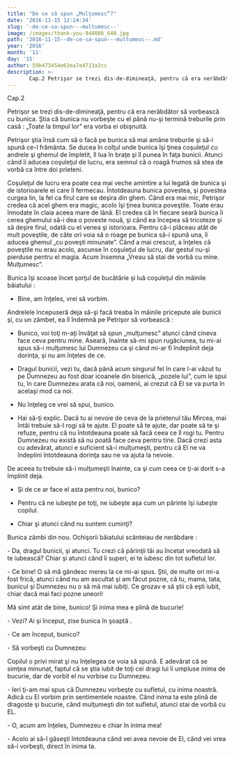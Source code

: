 ```yaml
---
title: "De ce să spun „Mulţumesc”?"
date: '2016-11-15 12:24:34'
slug: '-de-ce-sa-spun---multumesc--'
image: /images/thank-you-944086_640.jpg
path: '2016-11-15--de-ce-sa-spun---multumesc--.md'
year: '2016'
month: '11'
day: '15'
author: 59b473454e63ea7e4713a3cc
description: >-
       Cap.2 Petrişor se trezi dis-de-dimineaţă, pentru că era nerăbdător să vorbească cu bunica.  Ştia că bunica nu vorbeşte cu el până nu-şi termină treburile prin casă   „Toate la timpul lor” era vorb
---
```

<div class="kg-card-markdown"><p dir="ltr">   Cap.2</p>
<p dir="ltr"> Petrişor se trezi dis-de-dimineaţă, pentru că era nerăbdător să vorbească cu bunica.  Ştia că bunica nu vorbeşte cu el până nu-şi termină treburile prin casă : „Toate la timpul lor” era vorba ei obişnuită.</p>
<p dir="ltr">    Petrişor ştia însă cum să o facă pe bunica să mai amâne treburile şi să-i spună ce-l frământa. Se ducea în colţul unde bunica îşi ţinea coşuleţul cu andrele şi ghemul de împletit, îl lua în braţe şi îl punea în faţa bunicii. Atunci când îi aducea coşuleţul de lucru, era semnul că o roagă frumos să stea de vorbă ca între doi  prieteni.</p>
<p dir="ltr">Coşuleţul de lucru era poate cea mai veche amintire a lui legată de bunica şi de istorioarele ei care îl fermecau. Întotdeauna bunica povestea, şi povestea curgea lin, la fel ca firul care se deşira din ghem. Când era mai mic,  Petrişor credea că acel ghem era magic, acolo îşi ţinea bunica poveştile. Toate erau înnodate în claia aceea mare de lână. El credea că în fiecare seară bunica îi cerea ghemului să-i dea o poveste nouă, şi când ea începea să tricoteze şi să deşire firul, odată cu el venea şi istorioara. Pentru că-i plăceau atât de mult poveştile, de câte ori voia să o roage pe bunica să-i spună una,  îi aducea ghemul „cu poveşti minunate”. Când a mai crescut, a înţeles că poveştile nu erau acolo, ascunse în coşuleţul de lucru, dar gestul nu-şi pierduse pentru el magia. Acum însemna     „Vreau să stai de vorbă cu mine. Mulţumesc”.</p>
<p dir="ltr">    Bunica îşi scoase încet şorţul de bucătărie şi luă coşuleţul din mâinile băiatului :</p>
<ul><li dir="ltr">
<p dir="ltr">Bine, am înţeles, vrei să vorbim.</p>
</li>
</ul><p dir="ltr">Andrelele începuseră deja să-şi facă treaba în mâinile pricepute ale bunicii şi, cu un zâmbet, ea îl îndemnă pe Petrişor să vorbească :</p>
<ul><li dir="ltr">
<p dir="ltr">Bunico, voi toţi m-aţi învăţat să spun „mulţumesc” atunci când cineva face ceva pentru mine. Aseară, înainte să-mi spun rugăciunea, tu mi-ai spus să-i mulţumesc lui Dumnezeu ca şi când mi-ar fi îndeplinit deja dorinţa, şi nu am înţeles de ce.</p>
</li>
<li dir="ltr">
<p dir="ltr">Dragul bunicii, vezi tu, dacă până acum singurul fel în care l-ai văzut tu pe  Dumnezeu au fost doar icoanele din biserică, „pozele lui”, cum le spui tu,  în care Dumnezeu arata că noi, oamenii, ai crezut că El se va purta în acelaşi mod ca noi.</p>
</li>
<li dir="ltr">
<p dir="ltr">Nu înţeleg ce vrei să spui, bunico.</p>
</li>
<li dir="ltr">
<p dir="ltr">Hai să-ţi explic. Dacă tu ai nevoie de ceva de la prietenul tău  Mircea, mai întâi trebuie să-l rogi să te ajute. El poate să te ajute, dar poate să te şi refuze, pentru că nu întotdeauna poate să facă ceea  ce îl rogi tu. Pentru Dumnezeu nu există să nu poată face ceva pentru tine. Dacă crezi  asta cu adevărat, atunci e suficient să-i mulţumeşti, pentru că El ne va îndeplini întotdeauna dorinţa sau ne va ajuta la nevoie.</p>
</li>
</ul><p dir="ltr">De aceea tu trebuie să-i mulţumeşti înainte, ca şi cum ceea ce ţi-ai dorit s-a împlinit deja.</p>
<ul><li dir="ltr">
<p dir="ltr">Şi de ce ar face el asta pentru noi, bunico?</p>
</li>
<li dir="ltr">
<p dir="ltr">Pentru că ne iubeşte pe toţi, ne iubeşte aşa cum un părinte îşi iubeşte copilul.</p>
</li>
<li dir="ltr">
<p dir="ltr">Chiar şi atunci când nu suntem cuminţi?</p>
</li>
</ul><p dir="ltr">Bunica zâmbi din nou. Ochişorii băiatului scânteiau de nerăbdare :</p>
<p dir="ltr">- Da, dragul bunicii, şi atunci. Tu crezi că părinţii tăi au încetat vreodată să te iubească? Chiar şi atunci când îi superi, ei te iubesc din tot sufletul lor.</p>
<p dir="ltr">     - Ce bine! O să mă gândesc mereu la ce mi-ai spus. Ştii, de multe ori mi-a fost frică, atunci când nu am ascultat şi am făcut pozne, că tu, mama, tata, bunicul şi Dumnezeu nu o să mă mai iubiţi. Ce grozav  e să ştii că eşti iubit, chiar dacă mai faci pozne uneori!</p>
<p dir="ltr">Mă simt atât de bine, bunico! Şi inima mea e plină de bucurie!</p>
<p dir="ltr">     - Vezi? Ai şi început, zise bunica în şoaptă .</p>
<p dir="ltr">      - Ce am început, bunico?</p>
<p dir="ltr">     - Să vorbeşti cu Dumnezeu</p>
<p> </p>
<p dir="ltr">Copilul o privi mirat şi nu înţelegea ce voia să spună. E adevărat că se simţea minunat, faptul că se ştia iubit de toţi cei dragi lui îi umpluse inima de bucurie, dar de vorbit el nu vorbise cu Dumnezeu.</p>
<p dir="ltr">-  Ieri ţi-am mai spus că Dumnezeu vorbeşte cu sufletul, cu inima noastră. Adică cu El vorbim prin sentimentele noastre. Când  inima ta este plină de dragoste şi bucurie, când mulţumeşti din tot sufletul, atunci stai de vorbă cu EL.</p>
<p dir="ltr">- O, acum am înţeles,  Dumnezeu e chiar în inima mea!</p>
<p dir="ltr">- Acolo ai să-l găseşti întotdeauna când vei avea nevoie de El, când vei vrea să-i vorbeşti, direct în inima ta.</p>
<p> </p>
</div>
    
